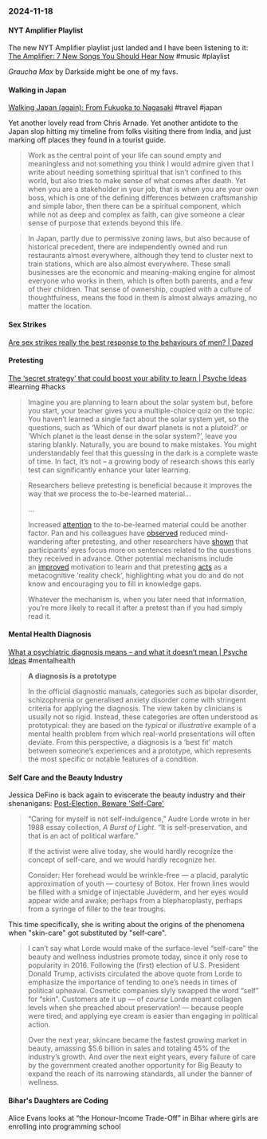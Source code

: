 ### 2024-11-18
#### NYT Amplifier Playlist
The new NYT Amplifier playlist just landed and I have been listening to it: [The Amplifier: 7 New Songs You Should Hear Now](https://music.youtube.com/playlist?list=PLu_RmAJBNiIKX01JatOKPfJcqryAiwN9X&si=44jh91xURPnUFev4) #music #playlist 

_Graucha Max_ by Darkside might be one of my favs.

#### Walking in Japan
[Walking Japan (again): From Fukuoka to Nagasaki](https://walkingtheworld.substack.com/p/walking-japan-again-from-fukuoka) #travel #japan 

Yet another lovely read from Chris Arnade. Yet another antidote to the Japan slop hitting my timeline from folks visiting there from India, and just marking off places they found in a tourist guide.

> Work as the central point of your life can sound empty and meaningless and not something you think I would admire given that I write about needing something spiritual that isn’t confined to this world, but also tries to make sense of what comes after death. Yet when you are a stakeholder in your job, that is when you are your own boss, which is one of the defining differences between craftsmanship and simple labor, then there can be a spiritual component, which while not as deep and complex as faith, can give someone a clear sense of purpose that extends beyond this life.

> In Japan, partly due to permissive zoning laws, but also because of historical precedent, there are independently owned and run restaurants almost everywhere, although they tend to cluster next to train stations, which are also almost everywhere. These small businesses are the economic and meaning-making engine for almost everyone who works in them, which is often both parents, and a few of their children. That sense of ownership, coupled with a culture of thoughtfulness, means the food in them is almost always amazing, no matter the location.

#### Sex Strikes
[Are sex strikes really the best response to the behaviours of men? | Dazed](https://www.dazeddigital.com/life-culture/article/65104/1/are-sex-strikes-the-best-response-to-the-behaviours-of-men-4b-movement)

#### Pretesting
[The ‘secret strategy’ that could boost your ability to learn | Psyche Ideas](https://psyche.co/ideas/the-secret-strategy-that-could-boost-your-ability-to-learn) #learning #hacks

> Imagine you are planning to learn about the solar system but, before you start, your teacher gives you a multiple-choice quiz on the topic. You haven’t learned a single fact about the solar system yet, so the questions, such as ‘Which of our dwarf planets is not a plutoid?’ or ‘Which planet is the least dense in the solar system?’, leave you staring blankly. Naturally, you are bound to make mistakes. You might understandably feel that this guessing in the dark is a complete waste of time. In fact, it’s not – a growing body of research shows this early test can significantly enhance your later learning.

> Researchers believe pretesting is beneficial because it improves the way that we process the to-be-learned material…
> 
> …
> 
> Increased [attention](https://journals.sagepub.com/doi/10.3102/00346543043001083?icid=int.sj-abstract.citing-articles.154) to the to-be-learned material could be another factor. Pan and his colleagues have [observed](https://psycnet.apa.org/doiLanding?doi=10.1016%2Fj.jarmac.2020.07.004) reduced mind-wandering after pretesting, and other researchers have [shown](https://www.tandfonline.com/doi/abs/10.1080/0163853X.2012.662801) that participants’ eyes focus more on sentences related to the questions they received in advance. Other potential mechanisms include an [improved](https://pmc.ncbi.nlm.nih.gov/articles/PMC3631699/) motivation to learn and that pretesting [acts](https://psycnet.apa.org/record/2017-15804-016) as a metacognitive ‘reality check’, highlighting what you do and do not know and encouraging you to fill in knowledge gaps.
> 
> Whatever the mechanism is, when you later need that information, you’re more likely to recall it after a pretest than if you had simply read it.

#### Mental Health Diagnosis
[What a psychiatric diagnosis means – and what it doesn’t mean | Psyche Ideas](https://psyche.co/ideas/what-a-psychiatric-diagnosis-means-and-what-it-doesnt-mean) #mentalhealth 

> **A diagnosis is a prototype**
>
> In the official diagnostic manuals, categories such as bipolar disorder, schizophrenia or generalised anxiety disorder come with stringent criteria for applying the diagnosis. The view taken by clinicians is usually not so rigid. Instead, these categories are often understood as prototypical: they are based on the _typical_ or _illustrative_ example of a mental health problem from which real-world presentations will often deviate. From this perspective, a diagnosis is a ‘best fit’ match between someone’s experiences and a prototype, which represents the most specific or notable features of a condition.

#### Self Care and the Beauty Industry
Jessica DeFino is back again to eviscerate the beauty industry and their shenanigans: [Post-Election, Beware 'Self-Care'](https://jessicadefino.substack.com/p/2024-self-care-boom-trump)

> “Caring for myself is not self-indulgence,” Audre Lorde wrote in her 1988 essay collection, _A Burst of Light._ “It is self-preservation, and that is an act of political warfare.”
>
> If the activist were alive today, she would hardly recognize the concept of self-care, and we would hardly recognize her.
> 
> Consider: Her forehead would be wrinkle-free — a placid, paralytic approximation of youth — courtesy of Botox. Her frown lines would be filled with a smidge of injectable Juvéderm, and her eyes would appear wide and awake; perhaps from a blepharoplasty, perhaps from a syringe of filler to the tear troughs.

This time specifically, she is writing about the origins of the phenomena when "skin-care" got substituted by "self-care".

> I can’t say what Lorde would make of the surface-level “self-care” the beauty and wellness industries promote today, since it only rose to popularity in 2016. Following the (first) election of U.S. President Donald Trump, activists circulated the above quote from Lorde to emphasize the importance of tending to one’s needs in times of political upheaval. Cosmetic companies slyly swapped the word “self” for “skin”. Customers ate it up — of _course_ Lorde meant collagen levels when she preached about preservation! — because people were tired, and applying eye cream is easier than engaging in political action.
>
> Over the next year, skincare became the fastest growing market in beauty, amassing $5.6 billion in sales and totaling 45% of the industry’s growth. And over the next eight years, every failure of care by the government created another opportunity for Big Beauty to expand the reach of its narrowing standards, all under the banner of wellness.

#### Bihar's Daughters are Coding
Alice Evans looks at “the Honour-Income Trade-Off” in Bihar where girls are enrolling into programming school